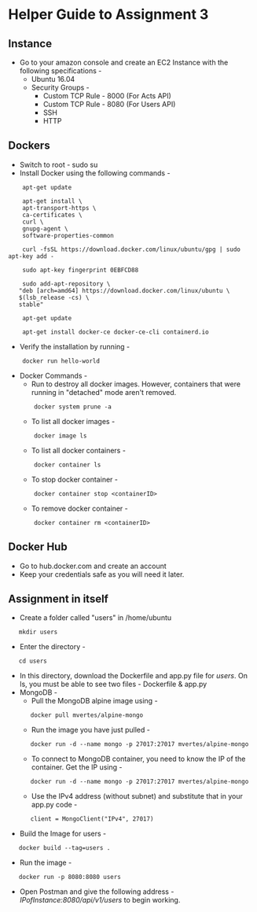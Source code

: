# Helper Guide to Assignment 3

## Instance

- Go to your amazon console and create an EC2 Instance with the following specifications - 
    * Ubuntu 16.04
    * Security Groups - 
        - Custom TCP Rule - 8000 (For Acts API)
        - Custom TCP Rule - 8080 (For Users API)
        - SSH
        - HTTP


## Dockers 

- Switch to root - sudo su
- Install Docker using the following commands - 
```console
    apt-get update
```
```console
    apt-get install \
    apt-transport-https \
    ca-certificates \
    curl \
    gnupg-agent \
    software-properties-common
```
```console
    curl -fsSL https://download.docker.com/linux/ubuntu/gpg | sudo apt-key add -
```
```console
    sudo apt-key fingerprint 0EBFCD88
```
```console
    sudo add-apt-repository \
   "deb [arch=amd64] https://download.docker.com/linux/ubuntu \
   $(lsb_release -cs) \
   stable"
```
```console
    apt-get update
```
```console
    apt-get install docker-ce docker-ce-cli containerd.io
```

- Verify the installation by running - 
```console
    docker run hello-world
```

- Docker Commands - 
    * Run to destroy all docker images. However, containers that were running in "detached" mode aren't removed.
    ```console
        docker system prune -a
    ```
    * To list all docker images - 
    ```console
        docker image ls
    ```
    * To list all docker containers - 
    ```console 
        docker container ls
    ```
    * To stop docker container - 
    ```console 
        docker container stop <containerID>
    ```
    * To remove docker container - 
    ```console
        docker container rm <containerID>
    ```

## Docker Hub

- Go to hub.docker.com and create an account
- Keep your credentials safe as you will need it later.

## Assignment in itself

- Create a folder called "users" in /home/ubuntu
```console
   mkdir users
```
- Enter the directory - 
```console
   cd users
```
- In this directory, download the Dockerfile and app.py file for *users*. On ls, you must be able to see two files - Dockerfile & app.py
- MongoDB - 
   * Pull the MongoDB alpine image using - 
   ```console
      docker pull mvertes/alpine-mongo
   ```
   * Run the image you have just pulled - 
   ```console
      docker run -d --name mongo -p 27017:27017 mvertes/alpine-mongo
   ```
   * To connect to MongoDB container, you need to know the IP of the container. Get the IP using - 
   ```console
      docker run -d --name mongo -p 27017:27017 mvertes/alpine-mongo
   ```
   * Use the IPv4 address (without subnet) and substitute that in your app.py code - 
   ```code
      client = MongoClient("IPv4", 27017)
   ```
- Build the Image for users - 
```console
   docker build --tag=users .
```
- Run the image - 
```console 
   docker run -p 8080:8080 users
```
- Open Postman and give the following address - *IPofInstance:8080/api/v1/users* to begin working.
   
